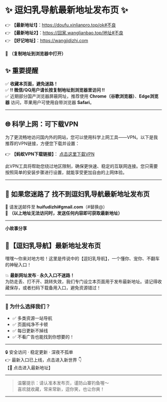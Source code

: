 # ✨ 逗妇乳导航最新地址发布页 ✨  
👉 **【最新地址1】**：https://doufu.xinlianpro.top/ok#不良  
👉 **【最新地址2】**：https://回家.wanglianbao.top/地址#不良<br> 
👉 **【好记地址】**：https://wangjidizhi.com <br>  
📌 **（复制地址到浏览器中打开）**  

## ✨ 重要提醒  
✅ **收藏本页面，避免迷路！**  
✅ **‼ 微信/QQ用户请长按复制地址到浏览器里访问 ‼**  
✅ 近期部分国产浏览器屏蔽网址，推荐使用 **Chrome（谷歌浏览器）**、**Edge浏览器** 访问，苹果用户可使用自带浏览器 **Safari**。  

---

## 🌐 科学上网：可下载VPN
为了更流畅地访问国内外的网站，您可以使用科学上网工具——VPN。以下是我推荐的VPN链接，方便您下载并设置：

👉 **【蚂蚁VPN下载链接】**： [点击这里下载VPN](https://679c0.barrtaq.cc/c-21265/a-bS5rc)  

此VPN工具将帮助您绕过地区限制，确保更快速、稳定的互联网连接。您只需要按照简单的安装步骤进行设置，就能享受更加自由的上网体验。

---

## 📩 如果您迷路了  找不到逗妇乳导航最新地址发布页
📧 请发送邮件至 **huifudizhi#gmail.com**（#替换@）  
📌 **（以上地址无法访问时，发送任何内容即可获取最新地址）**  

---	
**小故事分享**

## 🍑【逗妇乳导航】最新地址发布页

嘿嘿～你来对地方啦！这里是传说中的【逗妇乳导航】，一个懂你、宠你、不翻车的神秘入口！

💥 **最新网址发布 · 永久入口不迷路！**  
为防走丢、打不开、跳转失效，我们专门设立本页面用于发布最新地址。请记得收藏保存，或者扫码下载备用入口，避免资源错过！

---

### 🌟 为什么选择我们？

- ✅ 多类资源一站导航  
- ✅ 页面纯净不卡顿  
- ✅ 每日更新不掉线  
- ✅ 不看广告也能找到你想要的！

---

🔒 安全访问 · 稳定更新 · 深夜不孤单  
👉 最新入口已上线，点击进入新世界 👇  
【🔗 点击进入最新地址】

---

> 温馨提示：请认准本发布页，谨防山寨钓鱼喔～  
> 喜欢就收藏，常来常新，逗你笑，也让你爽！

---
